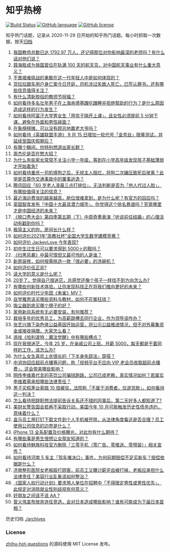 # 知乎热榜
[![Build Status](https://github.com/ToWeLong/zhihu-hot-questions/workflows/CI/badge.svg)](https://github.com/ToWeLong/zhihu-hot-questions/actions)
[![GitHub language](https://img.shields.io/badge/language-golang-orange.svg)](https://golang.org/)
[![GitHub license](https://img.shields.io/github/license/ToWeLong/zhihu-hot-questions)](https://github.com/ToWeLong/zhihu-hot-questions/blob/main/LICENSE)

知乎热门话题，记录从 2020-11-29 日开始的知乎热门话题。每小时抓取一次数据，按天[归档](./archives)

<!-- BEGIN -->

1. [我国教师总数已达 1792.97 万人，还记得那位对你影响最深的老师吗？有什么话对他们说？](https://www.zhihu.com/question/485491358)
1. [聂海胜成为我国首位在轨满 100 天的航天员，对中国航天事业有什么重大意义？](https://www.zhihu.com/question/485091558)
1. [不畏艰难挑战的勇敢在这一代年轻人中是如何体现的？](https://www.zhihu.com/question/484947316)
1. [货拉拉跟车用户身亡案今日开庭，司机涉过失致人死亡，已签认罪书，还有哪些信息值得关注？](https://www.zhihu.com/question/485551477)
1. [有什么清新脱俗的教师节祝福？](https://www.zhihu.com/question/345246354)
1. [如何看待多名壮年男子在上海肯德基蹭吃蹭睡并拒绝帮助的行为？是什么原因造成这样的行为发生？](https://www.zhihu.com/question/485106851)
1. [如何看待阿富汗大学男女生「用帘子隔开上课」，且女性必须提前 5 分钟下课，避免在外面和男性碰面？](https://www.zhihu.com/question/485212999)
1. [在象棋棋摊，可以没有顾忌地赢老大爷吗？](https://www.zhihu.com/question/484946212)
1. [如何看待《英雄联盟手游》 9 月 15 日增加一轮代号「金克丝」限量测试，并延续至国庆假期后？](https://www.zhihu.com/question/485677160)
1. [有哪个瞬间，你特别想退出家长群？](https://www.zhihu.com/question/471983693)
1. [周杰伦是否在憋大招？](https://www.zhihu.com/question/390606269)
1. [为什么有些家长常常不关注小学一年级，等到在小学高年级发现孩子基础薄弱才开始着急?](https://www.zhihu.com/question/426324925)
1. [如何看待重庆一司机撞狗之后，无视主人阻拦，将狗二次碾压致死后驶离？此举是否算作交通事故中的肇事逃逸？](https://www.zhihu.com/question/485687712)
1. [腾讯回应「60 岁老人凌晨三点打排位」，无法判断是否为「他人代过人脸」，有哪些值得关注的信息？](https://www.zhihu.com/question/485731107)
1. [最近海运费涨的越来越高，舱位很难拿到，是为什么呢？有官方的回应吗？](https://www.zhihu.com/question/458423248)
1. [英国智库发布「中国十大最具潜力城市」，你觉得这个排名靠谱吗？究竟哪里才是中国经济的未来？](https://www.zhihu.com/question/485758990)
1. [《脱口秀大会》第四季第五期（下）中周奇墨表演「听说前任结婚」的心理活动有戳到你吗？](https://www.zhihu.com/question/485588114)
1. [极简主义的你，房间长什么样？](https://www.zhihu.com/question/350722189)
1. [如何评价2021年“高教社杯”全国大学生数学建模竞赛？](https://www.zhihu.com/question/484876994)
1. [如何评价 JackeyLove 今年表现?](https://www.zhihu.com/question/480483129)
1. [初中生过生日可以要求得到 5000＋的鞋吗？](https://www.zhihu.com/question/480365205)
1. [《扫黑风暴》中最可恨但又最可怜的人是谁？](https://www.zhihu.com/question/483431985)
1. [新房装修，如何按需挑选一款「很必要」的洗碗机？](https://www.zhihu.com/question/485738630)
1. [如何评价任正非?](https://www.zhihu.com/question/291085442)
1. [读大学的意义是什么呢？](https://www.zhihu.com/question/430843411)
1. [20岁了，觉得自己很迷茫，总感觉还像个孩子一样找不到方向怎么办?](https://www.zhihu.com/question/484334953)
1. [有哪些创新技术体验，让你发现科技正在将我们推向更好的未来？](https://www.zhihu.com/question/429109054)
1. [如何评价时代少年团《朱雀》MV？](https://www.zhihu.com/question/485804140)
1. [自学雅思该买哪些资料与教材，如何不花冤枉钱？](https://www.zhihu.com/question/387871732)
1. [吸尘器到底买哪个牌子的好？](https://www.zhihu.com/question/462080546)
1. [家用新风系统有无必要安装，有何推荐？](https://www.zhihu.com/question/28529319)
1. [栽培多年的优秀员工，为高薪跳槽去同行企业，作为领导该咋办？](https://www.zhihu.com/question/484365596)
1. [张艺兴旗下染色体公益基因开始运营，将公示公益推进情况，但不对外募集资金或接收捐赠。大家怎么看？](https://www.zhihu.com/question/485727296)
1. [游戏《哈利波特：魔法觉醒》中有哪些槽点？](https://www.zhihu.com/question/485504270)
1. [现在我很迷茫，今年 25 岁，在亲戚公司上班，月薪 5000，每天都是干着同样的工作，该怎么办?](https://www.zhihu.com/question/476843351)
1. [为什么女生喜欢上衣很长的「下半身失踪法」穿搭？](https://www.zhihu.com/question/483423634)
1. [中消协回应超前点播等问题，称「视频平台不应向 VIP 老会员收取超前点播费」，这会带来哪些影响？](https://www.zhihu.com/question/485695526)
1. [网传李维嘉代言的茶饮公司骗钱跑路，公司已成老赖，真实情况如何？若属实李维嘉需承担哪些法律责任？](https://www.zhihu.com/question/485570817)
1. [男子买假茅台索赔 10 倍被驳，法院称「不属于消费者，仅退货款」，如何看待这一判决？](https://www.zhihu.com/question/485554178)
1. [怎么看待把辞职想法提前告诉关系还不错的同事后，第二天好多人都知道了?](https://www.zhihu.com/question/485024506)
1. [美财长警告国会若再不采取行动，美国今年 10 月可能触发历史性债务违约，意味着什么？](https://www.zhihu.com/question/485690907)
1. [盒马员工用钉钉下载文件到个人手机被开除，从法律角度看这是否合理？员工使用公司信息的边界是什么？](https://www.zhihu.com/question/483673871)
1. [iPhone 13 全系配置及价格曝光，对此你有什么期待？](https://www.zhihu.com/question/473209613)
1. [有哪些事是男生很想让女朋友知道的？](https://www.zhihu.com/question/426854994)
1. [如何看待魅族科技官方删除「三零手机（零广告、零推送、零预装）」相关宣传？](https://www.zhihu.com/question/485626180)
1. [如何看待河南 5 车主「驾车堵决口」事件，为何前期赔偿不足买新车？赔偿依据是什么？](https://www.zhihu.com/question/485304497)
1. [济南整形医院女老板殴打顾客，前员工又曝讨薪牙齿被打掉，老板应承担什么法律责任？美容行业乱象该如何整治？](https://www.zhihu.com/question/485555316)
1. [《国家人权行动计划》要求用人单位在招聘中「不得限定男性或男性优先」，此规定对消除就业性别歧视有何意义？](https://www.zhihu.com/question/485717737)
1. [好朋友之间该不该 AA ?](https://www.zhihu.com/question/483232288)
1. [菅义伟宣布放弃连任竞选，会对日本造成哪些影响？谁有可能成为下届日本首相？](https://www.zhihu.com/question/484483136)

<!-- END -->

历史归档 [./archives](./archives)


### License
[zhihu-hot-questions](https://github.com/towelong/zhihu-hot-questions) 的源码使用 MIT License 发布。
